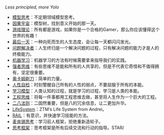 
*Less principled, more Yolo*

- [模型思考](模型思考.md)：不定期领域模型思考。
- [因果宇宙](因果宇宙.md)：模型树，找到意义开始的那一天。
- [游戏理论](游戏理论.md)：所有都是游戏，如果你是一个合格的Gamer，那么你应该懂得这个世界的有趣！
- [最后一天](最后一天.md)：一种向死而生的人生态度，会让每一天都闪闪发光。
- [问题解决者](问题解决者.md)：人生终归是一个解决问题的过程，只有解决问题的能力才是人的终极能力。
- [机器学习](机器学习.md)：机器学习的方法有时候需要拿来指导我们的实践。
- [强者思维](强者思维.md)：有些思维不是能和所有的人共享的，但是不代表它奇怪和不值得拥有，坚定很重要。
- [奥卡姆剃刀](奥卡姆剃刀.md)：简单的力量。
- [人性自检](人性自检.md)：时刻警醒自己所有的人性的弱点，不要屈服于所有的本能。
- [学习模型](学习模型.md)：人类认知的过程，就是学习的过程，学习是人类的本能。
- [工程思维](工程思维.md)：将每一件事都用工程思维去做，甚至将人生作为一个巨大的工程。
- [二八法则](二八法则.md)：二固然重要，但是八的冗余信息，让二更加升华。
- [LifeSystem](lifesystem.md)：ZTM‘s Life System from Andrei。
- [RAIL](rail.md)：有意识，并快速学习技能的方法。
- [麦肯锡思考](麦肯锡思考工具.md)：学习前人框架，拒绝重新造轮子。
- [思考框架](思考框架.md)：思考框架是所有后续交流和行动的指导。STAR/
